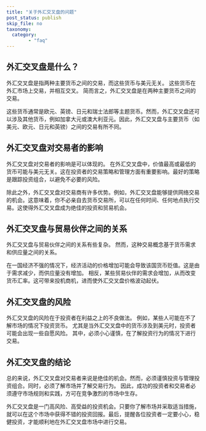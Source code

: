 ```yaml
---
title: "关于外汇交叉盘的问题"
post_status: publish
skip_file: no
taxonomy:
  category:
        - "faq"
---
```


## 外汇交叉盘是什么？

外汇交叉盘是指两种主要货币之间的交易，而这些货币与美元无关。 这些货币在外汇市场上交易，并相互交叉。 简而言之，外汇交叉盘是在两种主要货币之间的交易。

这些货币通常是欧元、英镑、日元和瑞士法郎等主题货币。然而，外汇交叉盘还可以涉及其他货币，例如加拿大元或澳大利亚元。因此，外汇交叉盘与主要货币（如美元、欧元、日元和英镑）之间的交易有所不同。

## 外汇交叉盘对交易者的影响

外汇交叉盘对交易者的影响是可以体现的。 在外汇交叉盘中，价值最高或最低的货币可能与美元无关。这在投资者的交易策略和管理方面有重要影响。最好的策略是跟踪投资组合，以避免不必要的风险。

除此之外，外汇交叉盘对交易商有许多优势。例如，外汇交叉盘能够提供网络交易的机会。这意味着，你不必亲自去货币交易所，可以在任何时间、任何地点执行交易。这使得外汇交叉盘成为绝佳的投资和贸易机会。

## 外汇交叉盘与贸易伙伴之间的关系

外汇交叉盘与贸易伙伴之间的关系有些复杂。 然而，这种交易概念基于货币需求和供应量之间的关系。

在一国经济不强的情况下，经济活动的价格增加可能会导致该国货币贬值。这是由于需求减少，而供应量没有增加。 相反，某些贸易伙伴的需求会增加，从而改变货币汇率。这可带来投机商机，进而使外汇交叉盘价格波动起伏。

## 外汇交叉盘的风险

外汇交叉盘的风险在于投资者在利益之上的不良做法。 例如，某些人可能在不了解市场的情况下投资货币。 尤其是当外汇交叉盘中的货币涉及到美元时，投资者可能会出现一些自愿风险。 其中，必须小心谨慎，在了解投资行为的情况下进行交易。

## 外汇交叉盘的结论

总的来说，外汇交叉盘对交易者来说是绝佳的机会。然而，必须谨慎投资与管理投资组合。同时，必须了解市场并了解交易行为。 因此，成功的投资者和交易者必须遵守市场规则和实践，方可在竞争激烈的市场中生存。

外汇交叉盘是一门高风险、高受益的投资机会。只要你了解市场并采取适当措施，就可以在这个市场中获得不错的投资回报。最后，提醒各位投资者一定要小心，稳健投资，才能顺利地在外汇交叉盘市场中进行交易。
